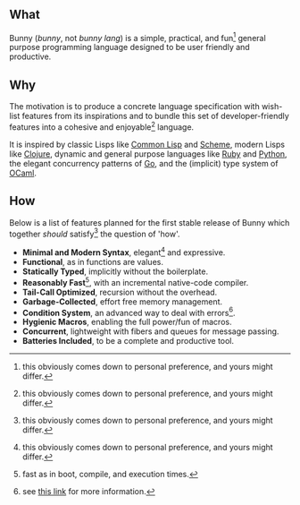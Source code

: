 ## What

Bunny (_bunny_, not _bunny lang_) is a simple, practical, and fun[^1] general purpose programming language designed to be user friendly and productive.

## Why

The motivation is to produce a concrete language specification with wish-list features from its inspirations and to bundle this set of developer-friendly features into a cohesive and enjoyable[^1] language.

It is inspired by classic Lisps like [Common Lisp](https://common-lisp.net/) and [Scheme](https://schemers.org/), modern Lisps like [Clojure](https://clojure.org/), dynamic and general purpose languages like [Ruby](https://www.ruby-lang.org/en/) and [Python](https://www.python.org/), the elegant concurrency patterns of [Go](https://golang.org/), and the (implicit) type system of [OCaml](https://ocaml.org/).

## How

Below is a list of features planned for the first stable release of Bunny which together _should_ satisfy[^1] the question of 'how'.

- **Minimal and Modern Syntax**, elegant[^1] and expressive.
- **Functional**, as in functions are values.
- **Statically Typed**, implicitly without the boilerplate.
- **Reasonably Fast**[^2], with an incremental native-code compiler.
- **Tail-Call Optimized**, recursion without the overhead.
- **Garbage-Collected**, effort free memory management.
- **Condition System**, an advanced way to deal with errors[^3].
- **Hygienic Macros**, enabling the full power/fun of macros.
- **Concurrent**, lightweight with fibers and queues for message passing.
- **Batteries Included**, to be a complete and productive tool.

[^1]: this obviously comes down to personal preference, and yours might differ.
[^2]: fast as in boot, compile, and execution times.
[^3]: see [this link](http://www.gigamonkeys.com/book/beyond-exception-handling-conditions-and-restarts.html) for more information.
